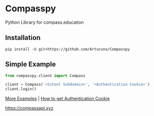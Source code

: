 # Compasspy
Python Library for compass.education

## Installation
```
pip install -U git+https://github.com/Artucuno/Compasspy
```


## Simple Example
```py
from compasspy.client import Compass

client = Compass('<School Subdomain>', '<Authentication Cookie>')
client.login()
```
[More Examples](/examples) | [How to get Authentication Cookie](/examples/cookie.md)


https://compassapi.xyz
